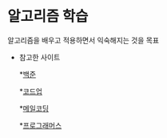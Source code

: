 # 알고리즘 학습

알고리즘을 배우고 적용하면서 익숙해지는 것을 목표

* 참고한 사이트

  *[백준](https://www.acmicpc.net/)
  
  *[코드업](https://codeup.kr/)
  
  *[메일코딩](https://mailprogramming.com/)
  
  *[프로그래머스](https://programmers.co.kr/)
